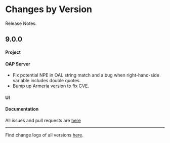 Changes by Version
==================
Release Notes.

9.0.0
------------------

#### Project


#### OAP Server

* Fix potential NPE in OAL string match and a bug when right-hand-side variable includes double quotes.
* Bump up Armeria version to fix CVE.

#### UI


#### Documentation


All issues and pull requests are [here](https://github.com/apache/skywalking/milestone/112?closed=1)

------------------
Find change logs of all versions [here](changes).
